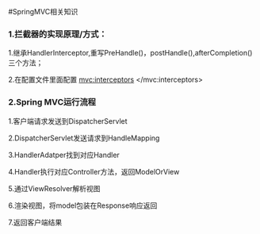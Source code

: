 #SpringMVC相关知识

### 1.拦截器的实现原理/方式：

1.继承HandlerInterceptor,重写PreHandle()，postHandle(),afterCompletion()三个方法；

2.在配置文件里面配置
<mvc:interceptors> <bean class="com.springmvc.config.SimpleHandlerInterceptor" /> </mvc:interceptors>


### 2.Spring MVC运行流程

1.客户端请求发送到DispatcherServlet

2.DispatcherServlet发送请求到HandleMapping

3.HandlerAdatper找到对应Handler

4.Handler执行对应Controller方法，返回ModelOrView

5.通过ViewResolver解析视图

6.渲染视图，将model包装在Response响应返回

7.返回客户端结果
